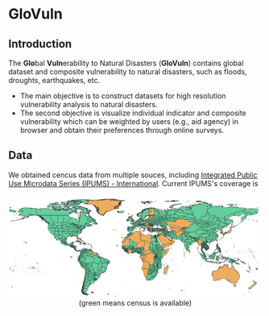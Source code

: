 # GloVuln

## Introduction
The **Glo**bal **Vuln**erability to Natural Disasters (**GloVuln**) contains global dataset and composite vulnerability to natural disasters, such as floods, droughts, earthquakes, etc.
- The main objective is to construct datasets for high resolution vulnerability analysis to natural disasters.
- The second objective is visualize individual indicator and composite vulnerability which can be weighted by users (e.g., aid agency) in browser and obtain their preferences through online surveys.

## Data
We obtained cencus data from multiple souces, including [Integrated Public Use Microdata Series (IPUMS) - International](https://international.ipums.org/international/). Current IPUMS's coverage is

<p align="center">
	<img src="docs/coverage.png"><br>
	(green means census is available)
</p>



